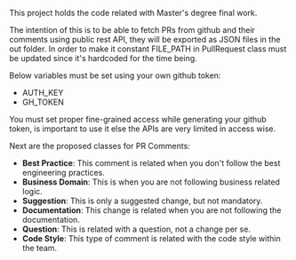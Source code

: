 This project holds the code related with Master's degree final work.

The intention of this is to be able to fetch PRs from github and their comments using public rest API, they will be exported as JSON files in the out folder.
In order to make it constant FILE_PATH in PullRequest class must be updated since it's hardcoded for the time being.

Below variables must be set using your own github token:
- AUTH_KEY
- GH_TOKEN


You must set proper fine-grained access while generating your github token, is important to use it else the APIs are very limited in access wise.

Next are the proposed classes for PR Comments:
- **Best Practice**: This comment is related when you don't follow the best engineering practices.
- **Business Domain**: This is when you are not following business related logic.
- **Suggestion**: This is only a suggested change, but not mandatory.
- **Documentation**: This change is related when you are not following the documentation.
- **Question**: This is related with a question, not a change per se.
- **Code Style**: This type of comment is related with the code style within the team.